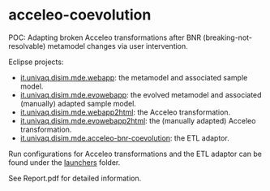 # acceleo-coevolution
POC: Adapting broken Acceleo transformations after BNR (breaking-not-resolvable) metamodel changes via user intervention.

Eclipse projects:
- [it.univaq.disim.mde.webapp](https://github.com/Maluen/acceleo-coevolution/tree/master/it.univaq.disim.mde.webapp): the metamodel and associated sample model.
- [it.univaq.disim.mde.evowebapp](https://github.com/Maluen/acceleo-coevolution/tree/master/it.univaq.disim.mde.evowebapp): the evolved metamodel and associated (manually) adapted sample model.
- [it.univaq.disim.mde.webapp2html](https://github.com/Maluen/acceleo-coevolution/tree/master/it.univaq.disim.mde.webapp2html): the Acceleo transformation.
- [it.univaq.disim.mde.evowebapp2html](https://github.com/Maluen/acceleo-coevolution/tree/master/it.univaq.disim.mde.evowebapp2html): the (manually adapted) Acceleo transformation.
- [it.univaq.disim.mde.acceleo-bnr-coevolution](https://github.com/Maluen/acceleo-coevolution/tree/master/it.univaq.disim.mde.acceleo-bnr-coevolution): the ETL adaptor.

Run configurations for Acceleo transformations and the ETL adaptor can be found under the [launchers](https://github.com/Maluen/acceleo-coevolution/tree/master/launchers) folder.

See Report.pdf for detailed information.
